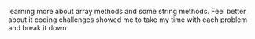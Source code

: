 learning more about array methods and some string methods. Feel better about it
coding challenges showed me to take my time with each problem and break it down